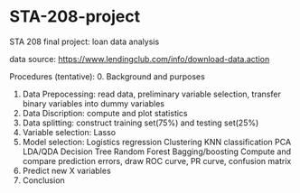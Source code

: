 # STA-208-project
STA 208 final project: loan data analysis

data source: https://www.lendingclub.com/info/download-data.action

Procedures (tentative):
0. Background and purposes
1. Data Prepocessing: read data, preliminary variable selection, transfer binary variables into dummy variables
2. Data Discription: compute and plot statistics
3. Data splitting: construct training set(75%) and testing set(25%)
4. Variable selection: Lasso
5. Model selection: Logistics regression
                    Clustering
                    KNN classification
                    PCA
                    LDA/QDA
                    Decision Tree
                    Random Forest
                    Bagging/boosting
Compute and compare prediction errors, draw ROC curve, PR curve, confusion matrix
6. Predict new X variables
7. Conclusion
